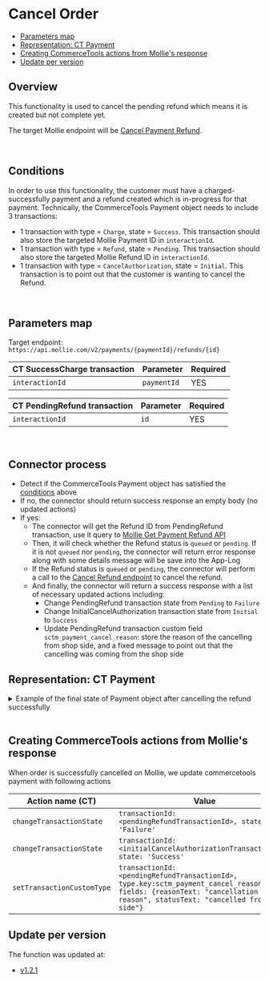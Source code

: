 # Cancel Order

  * [Parameters map](#parameters-map)
  * [Representation: CT Payment](#representation-ct-payment)
  * [Creating CommerceTools actions from Mollie's response](#creating-commercetools-actions-from-mollies-response)
  * [Update per version](#update-per-version)

## Overview
This functionality is used to cancel the pending refund which means it is created but not complete yet.

The target Mollie endpoint will be [Cancel Payment Refund](https://docs.mollie.com/reference/cancel-refund).

<br />

## Conditions

In order to use this functionality, the customer must have a charged-successfully payment and a refund created which is in-progress for that payment.
Technically, the CommerceTools Payment object needs to include 3 transactions:
- 1 transaction with type = `Charge`, state = `Success`. This transaction should also store the targeted Mollie Payment ID in `interactionId`.
- 1 transaction with type = `Refund`, state = `Pending`. This transaction should also store the targeted Mollie Refund ID in `interactionId`.
- 1 transaction with type = `CancelAuthorization`, state = `Initial`. This transaction is to point out that the customer is wanting to cancel the Refund.

<br />

## Parameters map

Target endpoint: `https://api.mollie.com/v2/payments/{paymentId}/refunds/{id}`

| CT SuccessCharge transaction                | Parameter                                   | Required |
|---------------------------------------------|---------------------------------------------|----------|
| `interactionId`                             | `paymentId`                                 | YES      |

| CT PendingRefund transaction                | Parameter                                   | Required |
|---------------------------------------------|---------------------------------------------|----------|
| `interactionId`                             | `id`                                        | YES      |

<br />

## Connector process

- Detect if the CommerceTools Payment object has satisfied the [conditions](#conditions) above
- If no, the connector should return success response an empty body (no updated actions)
- If yes:
  - The connector will get the Refund ID from PendingRefund transaction, use it query to [Mollie Get Payment Refund API](#https://docs.mollie.com/reference/get-refund)
  - Then, it will check whether the Refund status is `queued` or `pending`. If it is not `queued` nor `pending`, the connector will return error response along with some details message will be save into the App-Log
  - If the Refund status is `queued` or `pending`, the connector will perform a call to the [Cancel Refund endpoint](https://docs.mollie.com/reference/cancel-refund) to cancel the refund.
  - And finally, the connector will return a success response with a list of necessary updated actions including: 
    - Change PendingRefund transaction state from `Pending` to `Failure`
    - Change InitialCancelAuthorization transaction state from `Initial` to `Success`
    - Update PendingRefund transaction custom field `sctm_payment_cancel_reason`: store the reason of the cancelling from shop side, and a fixed message to point out that the cancelling was coming from the shop side

## Representation: CT Payment  

<details>
  <summary>Example of the final state of Payment object after cancelling the refund successfully</summary>

```json
{
    "id": "c0887a2d-bfbf-4f77-8f3d-fc33fb4c0920",
    "version": 7,
    "lastMessageSequenceNumber": 4,
    "createdAt": "2021-12-16T08:21:02.813Z",
    "lastModifiedAt": "2021-12-16T08:22:28.979Z",
    "lastModifiedBy": {
        "clientId": "A-7gCPuzUQnNSdDwlOCC",
        "isPlatformClient": false
    },
    "createdBy": {
        "clientId": "A-7gCPuzUQnNSdDwlOCC",
        "isPlatformClient": false
    },
    "key": "ord_5h2f3w",
    "amountPlanned": {
        "type": "centPrecision",
        "currencyCode": "EUR",
        "centAmount": 1604,
        "fractionDigits": 2
    },
    "paymentMethodInfo": {
        "paymentInterface": "Mollie",
        "method": "ideal"
    },
    "custom": {
        "type": {
            "typeId": "type",
            "id": "c11764fa-4e07-4cc0-ba40-e7dfc8d67b4e"
        },
        "fields": {
            "createPayment": "{\"redirectUrl\":\"https://www.redirect.com/\",\"webhookUrl\":\"https://webhook.com\",\"locale\":\"nl_NL\"}"
        }
    },
    "paymentStatus": {},
    "transactions": [
        {
            "id": "869ea4f0-b9f6-4006-bf04-d8306b5c9564",
            "type": "Charge",
            "interactionId": "tr_7UhSN1zuXS",
            "amount": {
                "type": "centPrecision",
                "currencyCode": "EUR",
                "centAmount": 1604,
                "fractionDigits": 2
            },
            "state": "Success"
        },
        {
            "id": "869ea4f0-b9f6-4006-bf04-d8306b5c1234",
            "type": "Refund",
            "interactionId": "re_4qqhO89gsT",
            "amount": {
                "type": "centPrecision",
                "currencyCode": "EUR",
                "centAmount": 1604,
                "fractionDigits": 2
            },
            "state": "Failure",
            "custom": {
                "type": {
                    "key": "sctm_payment_cancel_refund"
                },
                "fields": {
                    "reasonText": "Cancel refund reason"
                }
            }
        },
        {
            "id": "ad199f53-09be-43a5-ae73-aa97248239ad",
            "type": "CancelAuthorization",
            "amount": {
                "centAmount": 1604,
                "currencyCode": "EUR"
            },
            "state": "Success",
            "custom": {
                "type": {
                    "typeId": "type",
                    "key": "sctm_payment_cancel_reason"
                },
                "fields": {
                    "reasonText": "Testing cancel payment"
                }
            },
        },
    ],
}
```
</details>
<br />

## Creating CommerceTools actions from Mollie's response

When order is successfully cancelled on Mollie, we update commercetools payment with following actions

| Action name (CT)                 | Value                                                                      |
| -------------------------------- | -------------------------------------------------------------------------- |
| `changeTransactionState`         | `transactionId: <pendingRefundTransactionId>, state: 'Failure'`            |
| `changeTransactionState`         | `transactionId: <initialCancelAuthorizationTransactionId>, state: 'Success'`            |
| `setTransactionCustomType`     | `transactionId: <pendingRefundTransactionId>, type.key:sctm_payment_cancel_reason, fields: {reasonText: "cancellation reason", statusText: "cancelled from shop side"}`                                   |

## Update per version

The function was updated at:
- [v1.2.1](../CHANGELOG.md#v121)